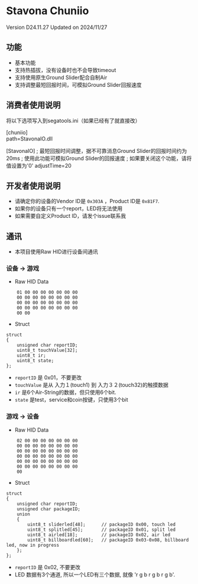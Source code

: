 
# Stavona Chuniio

Version D24.11.27
Updated on 2024/11/27

## 功能
- 基本功能
- 支持热插拔，没有设备时也不会导致timeout
- 支持使用原生Ground Slider配合自制Air
- 支持调整最短回报时间，可模拟Ground Slider回报速度

## 消费者使用说明
将以下选项写入到segatools.ini（如果已经有了就直接改）

[chuniio]  
path=StavonaIO.dll

[StavonaIO]
; 最短回报时间调整，据不可靠消息Ground Slider的回报时间约为20ms
; 使用此功能可模拟Ground Slider的回报速度
; 如果要关闭这个功能，请将值设置为'0'
adjustTime=20

## 开发者使用说明

- 请确定你的设备的Vendor ID是 `0x303A` ，Product ID是 `0x81F7`.
- 如果你的设备只有一个report，LED将无法使用
- 如果需要自定义Product ID，请发个issue联系我

## 通讯
- 本项目使用Raw HID进行设备间通讯

### 设备 -> 游戏

- Raw HID Data
```
    01 00 00 00 00 00 00 00  
    00 00 00 00 00 00 00 00  
    00 00 00 00 00 00 00 00  
    00 00 00 00 00 00 00 00  
    00 00
```
- Struct

```
struct
{
    unsigned char reportID;
    uint8_t touchValue[32];
    uint8_t ir;
    uint8_t state;
};
```
    
- `reportID` 是 0x01，不要更改
- `touchValue` 是从 入力１(touch1) 到 入力３２(touch32)的触摸数据
- `ir` 是6个Air-String的数据，但只使用6个bit.
- `state` 是test，service和coin按键，只使用3个bit

### 游戏 -> 设备
- Raw HID Data
```
    02 00 00 00 00 00 00 00  
    00 00 00 00 00 00 00 00  
    00 00 00 00 00 00 00 00  
    00 00 00 00 00 00 00 00  
    00 00 00 00 00 00 00 00  
    00 00 00 00 00 00 00 00  
    00
```
- Struct
```
struct
{
    unsigned char reportID;
    unsigned char packageID;
    union
    {
        uint8_t sliderled[48];      // packageID 0x00, touch led
        uint8_t splitled[45];       // packageID 0x01, split led
        uint8_t airled[18];         // packageID 0x02, air led
        uint8_t billboardled[60];   // packageID 0x03-0x08, billboard led, now in progress
    };
};
```

- `reportID` 是 0x02, 不要更改
- LED 数据有3个通道, 所以一个LED有三个数据, 就像 'r g b r g b r g b'.
